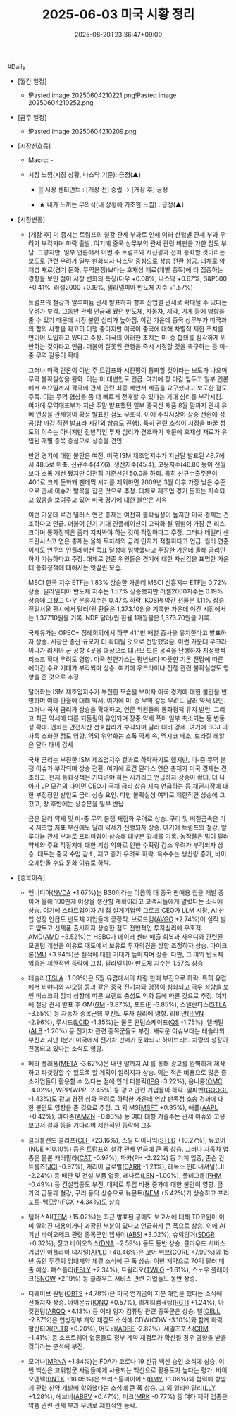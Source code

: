 ﻿---
title: "2025-06-03 미국 시황 정리"
date: 2025-08-20T23:36:47+09:00
lastmod: 2025-08-20T23:36:47+09:00
type: docs
sidebar:
  open: true
weight: 2
---
<div style="display:none">
  <meta property="article:published_time" content="2025-08-20T14:36:47Z" />
  <meta property="article:modified_time" content="2025-08-20T14:36:47Z" />
</div>
#Daily 

- [월간 일정]
	- !Pasted image 20250604210221.png!Pasted image 20250604210252.png

- [금주 일정]
	- !Pasted image 20250604210209.png

- [시장신호등]
	- Macro: -
	  
	- 시장 느낌(시장 상황, 나스닥 기준): 긍정(▲)
		  
		- ▒ 시장 센티먼트 : [개장 전] 중립 → [개장 후] 긍정
		  
		- ★ 내가 느끼는 무의식(내 상황에 기초한 느낌) : 긍정(▲)

- [시장변동]

	- [개장 후] 미 증시는 트럼프의 철강 관세 부과로 인해 여러 산업별 관세 부과 우려가 부각되며 하락 출발. 여기에 중국 상무부의 관세 관련 비판을 가한 점도 부담. 그렇지만, 일부 언론에서 이번 주 트럼프와 시진핑과 전화 통화할 것이라는 보도로 관련 우려가 일부 완화되자 나스닥 중심으로 상승 전환 성공. 대체로 악재성 재료(경기 둔화, 무역분쟁)보다는 호재성 재료(개별 종목)에 더 집중하는 경향을 보인 점이 시장 변화의 특징(다우 +0.08%, 나스닥 +0.67%, S&P500 +0.41%, 러셀2000 +0.19%, 필라델피아 반도체 지수 +1.57%)
	  
	  트럼프의 철강과 알루미늄 관세 발표하자 향후 산업별 관세로 확대될 수 있다는 우려가 부각. 그동안 관세 언급돼 왔던 반도체, 자동차, 제약, 기계 등에 영향을 줄 수 있기 때문에 시장 불안 심리가 높아짐. 이런 가운데 중국 상무부가 미국과의 합의 사항을 확고히 이행 중이지만 미국이 중국에 대해 차별적 제한 조치를 연이어 도입하고 있다고 주장. 미국의 이러한 조치는 미-중 합의를 심각하게 위반하는 것이라고 언급. 더불어 잘못된 관행을 즉시 시정할 것을 촉구하는 등 미-중 무역 갈등이 확대. 
	  
	  그러나 미국 언론이 이번 주 트럼프와 시진핑이 통화할 것이라는 보도가 나오며 무역 불확실성을 완화. 이는 미 대변인도 언급. 여기에 장 마감 앞두고 일부 언론에서 수요일까지 각국에 관세 관련 최종 제안서 제출을 요구했다고 보도한 점도 주목. 이는 무역 협상을 좀 더 빠르게 전개할 수 있다는 기대 심리를 부각시킴. 여기에 무역대표부가 지난 주말 발표했던 일부 중국산 제품 8월 말까지 관세 유예 연장을 관세청이 확정 발표한 점도 우호적. 이에 주식시장이 상승 전환에 성공(장 마감 직전 발표라 시간외 상승도 진행). 특히 관련 소식이 시장을 바꿀 정도의 이슈는 아니지만 전반적인 투자 심리가 견조하기 때문에 호재성 재료가 유입된 개별 종목 중심으로 상승을 견인
	  
	  반면 경기에 대한 불안은 여전. 미국 ISM 제조업지수가 지난달 발표된 48.7에서 48.5로 위축. 신규수주(47.6), 생산지수(45.4), 고용지수(46.80 등이 전월보다 소폭 개선 됐지만 여전히 기준선인 50.0을 하회. 특히 신규수출주문이 40.1로 크게 둔화돼 펜데믹 시기를 제외하면 2009년 3월 이후 가장 낮은 수준으로 관세 이슈가 발목을 잡은 것으로 추정. 대체로 제조업 경기 둔화는 지속되고 있음을 보여주고 있어 미국 경기에 대한 불안은 지속
	  
	  이런 가운데 로건 댈러스 연은 총재는 여전히 불확실성이 높지만 미국 경제는 견조하다고 언급. 더불어 단기 기대 인플레이션이 고착화 될 위험이 가장 큰 리스크이며 통화정책은 좀더 지켜봐야 하는 것이 적절하다고 주장. 그러나 데일리 샌프란시스코 연은 총재는 올해 두차례의 금리 인하가 적절하다고 언급. 월러 연준이사도 연준의 인플레이션 목표 달성에 임박했다고 주장한 가운데 올해 금리인하가 가능하다고 주장. 대체로 연준 위원들은 경기에 대한 자신감을 표명한 가운데 통화정책에 대해서는 엇갈린 모습.
	  
	  MSCI 한국 지수 ETF는 1.83% 상승한 가운데 MSCI 신흥지수 ETF는 0.72% 상승. 필라델피아 반도체 지수는 1.57% 상승했지만 러셀2000지수는 0.19% 상승에 그쳤고 다우 운송지수는 0.47% 하락. KOSPI 야간 선물은 1.11% 상승. 전일서울 환시에서 달러/원 환율은 1,373.10원을 기록한 가운데 야간 시장에서는 1,377.10원을 기록. NDF 달러/원 환율 1개월물은 1,373.70원을 기록. 
	  
	  국제유가는 OPEC+ 정례회의에서 하루 41.1만 배럴 증사을 유지한다고 발표하자 상승. 시장은 증산 규모가 더 확대될 것으로 전망했었음. 이런 가운데 우크라이나가 러시아 군 공항 4곳을 대상으로 대규모 드론 공격을 단행하자 지정학적 리스크 확대 우려도 영향. 미국 천연가스는 평년보다 따뜻한 기온 전망에 따른 에어컨 수요 기대가 부각되며 상승. 여기에 우크라이나 전쟁 관련 불확실성도 영향을 준 것으로 추정. 
	  
	  달러화는 ISM 제조업지수가 부진한 모습을 보이자 미국 경기에 대한 불안을 반영하며 여타 환율에 대해 약세. 여기에 미-중 무역 갈등 우려도 달러 약세 요인. 그러나 국채 금리가 상승을 확대하고, 연준 위원들의 통화정책 유지 발언, 그리고 최근 약세에 따른 되돌림이 유입되며 장중 약세 폭이 일부 축소되는 등 변동성 확대. 엔화는 안전자산 선호심리가 부각되며 달러 대비 강세. 여기에 BOJ 의사록 소화한 점도 영향. 역외 위안화는 소폭 약세 속, 멕시코 페소, 브라질 헤알은 달러 대비 강세
	  
	  국채 금리는 부진한 ISM 제조업지수 결과로 하락하기도 했지만, 미-중 무역 분쟁 이슈가 부각되며 상승 전환. 여기에 로건 달라스 연은 총재가 미국 경제는 견조하고, 현재 통화정책은 기다려야 하는 시기라고 언급하자 상승이 확대. 더 나아가 JP 모건의 다이먼 CEO가 국채 금리 상승 지속 언급하는 등 채권시장에 대한 부정정인 발언도 금리 상승 요인. 다만 불확실성 여파로 제한적인 상승에 그쳤고, 장 후반에는 상승분을 일부 반납
	  
	  금은 달러 약세 및 미-중 무역 분쟁 재점화 우려로 상승. 구리 및 비철금속은 미국 제조업 지표 부진에도 달러 약세가 진행되자 상승. 여기에 트럼프의 철강, 알루미늄 관세 부과로 프리미엄이 상승해 대부분 강세를 기록. 농작물은 밀이 달러 약세와 주요 작황지에 대한 기상 악화로 인한 수확량 감소 우려가 부각되자 상승. 대두는 중국 수입 감소, 재고 증가 우려로 하락. 옥수수는 생산량 증가, 바이오에탄올 수요 둔화 이슈로 하락.

- [종목이슈]
	- 엔비디아([NVDA](/company-analysis/nvda/) +1.67%)는 B30이라는 이름의 대 중국 판매용 칩을 개발 중이며 올해 100만개 이상을 생산할 계획이라고 고객사들에게 알렸다는 소식에 상승. 여기에 스타트업이자 AI 칩 설계기업인 그로크 CEO가 LLM 시장, AI 산업 성장 언급도 반도체 기업들에 긍정적. 브로드컴([AVGO](/company-analysis/avgo/) +2.74%)이 실적 발표 앞두고 신제품 출시하자 상승한 점도 전반적인 투자심리에 우호적. AMD([AMD](/company-analysis/amd/) +3.52%)는 HSBC가 데이터 센터 매출 회복과 사우디와 관련된 모멘텀 개선을 이유로 매도에서 보유로 투자의견을 상향 조정하자 상승. 마이크론([MU](/company-analysis/mu/) +3.94%)은 실적에 대한 기대가 높아지며 상승. 다만, 그 이외 반도체 업종은 제한적인 등락에 그침. 필라델피아 반도체 지수는 1.57% 상승

	- 테슬라([TSLA](/company-analysis/tsla/) -1.09%)은 5월 유럽에서의 차량 판매 부진으로 하락. 특히 유럽에서 비야디와 샤오펑 등과 같은 중국 전기차와 경쟁이 심화되고 극우 성향을 보인 머스크의 정치 성향에 따른 브랜드 충성도 악화 등에 따른 것으로 추정. 여기에 철강 관세 발표 후 GM([GM](/company-analysis/gm/) -3.87%), 포드([F](/company-analysis/f/) -3.85%), 스텔란티스([STLA](/company-analysis/stla/) -3.55%) 등 자동차 종목군의 부진도 투자 심리에 영향. 리비안([RIVN](/company-analysis/rivn/) -2.96%), 루시드([LCID](/company-analysis/lcid/) -1.35%)는 물론 퀀텀스케이프([QS](/company-analysis/qs/) -1.75%), 앨버말([ALB](/company-analysis/alb/) -1.20%) 등 전기차 관련 종목군들도 부진. 새로운 이슈보다는 테슬라의 부진과 지난 1분기 미국에서 전기차 판매가 둔화되고 하이브리드 차량의 성장이 진행되고 있다는 소식도 영향.

	- 메타 플래폼([META](/company-analysis/meta/) -3.62%)은 내년 말까지 AI 를 통해 광고를 완벽하게 제작하고 타겟팅할 수 있도록 할 계획이 알려지자 상승. 이는 적은 비용으로 많은 중소기업들이 활용할 수 있다는 점에 인터 퍼블릭([IPG](/company-analysis/ipg/) -3.22%), 옴니콤([OMC](/company-analysis/omc/) -4.02%), WPP(WPP -2.45%) 등 광고 관련 기업들이 하락. 알파벳([GOOGL](/company-analysis/googl/) -1.43%)도 광고 경쟁 심화 우려로 하락한 가운데 연방 반독점 소송 경과에 대한 불안도 영향을 준 것으로 추정. 그 외 MS([MSFT](/company-analysis/msft/) +0.35%), 애플([AAPL](/company-analysis/aapl/) +0.42%), 아마존([AMZN](/company-analysis/amzn/) +0.80%) 등 여타 대형 기술주는 관세 이슈와 고용보고서 결과 등을 기다리며 제한적인 등락에 그침

	- 클리블랜드 클리프([CLF](/company-analysis/clf/) +23.16%), 스틸 다이나믹([STLD](/company-analysis/stld/) +10.27%), 뉴코어([NUE](/company-analysis/nue/) +10.10%) 등은 트럼프의 철강 관세 언급에 큰 폭 상승. 그러나 자동차 업종은 물론 캐터필라([CAT](/company-analysis/cat/) -0.97%), 파카(PH -2.22%) 등 기계 업종, 존슨 컨트롤즈([JCI](/company-analysis/jci/) -0.97%), 캐리어 글로벌([CARR](/company-analysis/carr/) -1.21%), 레녹스 인터내셔널(LII -2.24%) 등 배관 및 건설 부품 업종, 레나르([LEN](/company-analysis/len/) -1.00%), 폴테그룹([PHM](/company-analysis/phm/) -0.49%) 등 건설업종도 부진. 대체로 투입 비용 증가에 대한 불안이 영향. 금 가격 급등과 철강, 구리 등의 상승으로 뉴몬트([NEM](/company-analysis/nem/) +5.42%)가 상승하고 프리포트-맥모란([FCX](/company-analysis/fcx/) +4.34%)도 상승

	- 템퍼스AI([TEM](/company-analysis/tem/) +15.02%)는 최근 발표된 공매도 보고서에 대해 TD코윈이 이미 알려진 내용이거나 과장된 부분이 있다고 언급하자 큰 폭으로 상승. 이에 AI 기반 바이오테크 관련 종목군인 앱사이([ABSI](/company-analysis/absi/) +3.02%), 슈뢰딩거([SDGR](/company-analysis/sdgr/) +0.32%), 징코 바이오웍스([DNA](/company-analysis/dna/) +2.59%) 등도 동반 상승. 클라우드 서비스 기업인 어플라이 디지털([APLD](/company-analysis/apld/) +48.46%)은 코어 위브(CORE +7.99%)와 15년 동안 두건의 임대계약 체결 소식에 큰 폭 상승. 이번 계약으로 70억 달러 매출 예상. 패스틀리([FSLY](/company-analysis/fsly/) +2.34%), 트윌리오([TWLO](/company-analysis/twlo/) +1.61%), 스노우 플레이크([SNOW](/company-analysis/snow/) +2.19%) 등 클라우드 서비스 관련 기업들도 동반 상승.

	- 디웨이브 퀀텀([QBTS](/company-analysis/qbts/) +4.78%)은 미국 연기금이 지분 매입을 했다는 소식에 전해지자 상승. 아이온큐([IONQ](/company-analysis/ionq/) +0.57%), 리게티컴퓨팅([RGTI](/company-analysis/rgti/) +1.24%), 아킷퀀텀([ARQQ](/company-analysis/arqq/) +4.13%) 등 여타 양자 컴퓨팅 관련 종목군은 상승. 델([DELL](/company-analysis/dell/) -2.87%)은 연방정부 계약 재검토 소식에 CDW(CDW -3.10%)와 함께 하락. 팔란티어([PLTR](/company-analysis/pltr/) +0.20%), 어도비([ADBE](/company-analysis/adbe/) -2.82%), 세일즈포스([CRM](/company-analysis/crm/) -1.41%) 등 소프트웨어 업종들도 정부 계약 재검토가 확산될 경우 영향을 받을 것이라는 분석에 부진.
	  
	- 모더나([MRNA](/company-analysis/mrna/) +1.84%)는 FDA가 코로나 19 신규 백신 승인 소식에 상승. 이번 백신은 고위험군 사람들에게 사용되는 백신으로 활용도가 높다는 평가. 바이오엔텍([BNTX](/company-analysis/bntx/) +18.05%)은 브리스톨마이어스([BMY](/company-analysis/bmy/) +1.06%)와 협력해 항암제 관련 신약 개발에 합의했다는 소식에 큰 폭 상승. 그 외 일라이릴리([LLY](/company-analysis/lly/) +1.28%), 에브비([ABBV](/company-analysis/abbv/) +0.47%), 머크([MRK](/company-analysis/mrk/) -0.77%) 등 여타 제약 업종은 약품 관련 관세 부과 우려로 제한적인 등락.
